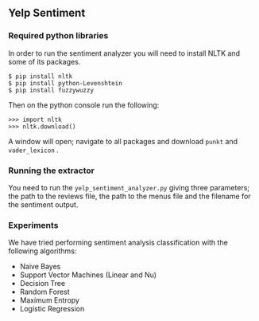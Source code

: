 ## Yelp Sentiment

### Required python libraries

In order to run the sentiment analyzer you will need to install NLTK and
some of its packages.

```
$ pip install nltk
$ pip install python-Levenshtein
$ pip install fuzzywuzzy
```
Then on the python console run the following:
```
>>> import nltk
>>> nltk.download()
```
A window will open; navigate to all packages and download ```punkt``` and
```vader_lexicon``` .

### Running the extractor

You need to run the ```yelp_sentiment_analyzer.py``` giving three parameters; the
path to the reviews file, the path to the menus file and the filename for the sentiment output.

### Experiments

We have tried performing sentiment analysis classification with the following algorithms:

- Naive Bayes
- Support Vector Machines (Linear and Nu)
- Decision Tree
- Random Forest
- Maximum Entropy
- Logistic Regression


